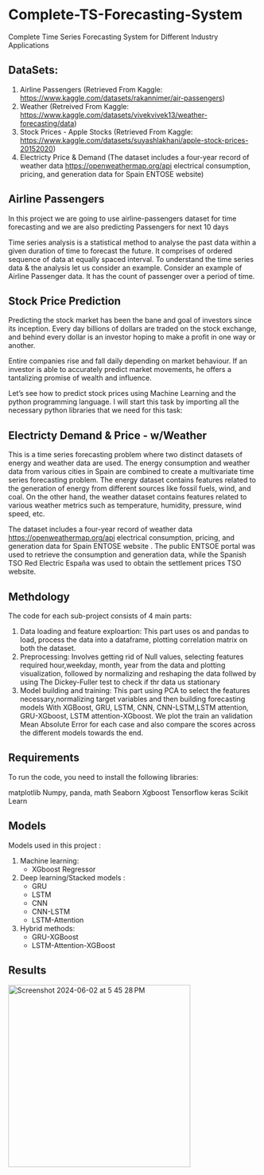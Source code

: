 # Complete-TS-Forecasting-System
Complete Time Series Forecasting System for Different Industry Applications

## DataSets: 
1. Airline Passengers (Retrieved From Kaggle: https://www.kaggle.com/datasets/rakannimer/air-passengers)
2. Weather (Retreived From Kaggle: https://www.kaggle.com/datasets/vivekvivek13/weather-forecasting/data)
3. Stock Prices - Apple Stocks (Retrieved From Kaggle: https://www.kaggle.com/datasets/suyashlakhani/apple-stock-prices-20152020)
4. Electricty Price & Demand (The dataset includes a four-year record of weather data https://openweathermap.org/api electrical consumption, pricing, and generation data for Spain ENTOSE website)

## Airline Passengers 
In this project we are going to use airline-passengers dataset for time forecasting and we are also predicting Passengers for next 10 days

Time series analysis is a statistical method to analyse the past data within a given duration of time to forecast the future. It comprises of ordered sequence of data at equally spaced interval. To understand the time series data & the analysis let us consider an example. Consider an example of Airline Passenger data. It has the count of passenger over a period of time.

## Stock Price Prediction
Predicting the stock market has been the bane and goal of investors since its inception. Every day billions of dollars are traded on the stock exchange, and behind every dollar is an investor hoping to make a profit in one way or another.

Entire companies rise and fall daily depending on market behaviour. If an investor is able to accurately predict market movements, he offers a tantalizing promise of wealth and influence.

Let’s see how to predict stock prices using Machine Learning and the python programming language. I will start this task by importing all the necessary python libraries that we need for this task:

## Electricty Demand & Price - w/Weather
This is a time series forecasting problem where two distinct datasets of energy and weather data are used. The energy consumption and weather data from various cities in Spain are combined to create a multivariate time series forecasting problem. The energy dataset contains features related to the generation of energy from different sources like fossil fuels, wind, and coal. On the other hand, the weather dataset contains features related to various weather metrics such as temperature, humidity, pressure, wind speed, etc.

The dataset includes a four-year record of weather data https://openweathermap.org/api electrical consumption, pricing, and generation data for Spain ENTOSE website . The public ENTSOE portal was used to retrieve the consumption and generation data, while the Spanish TSO Red Electric España was used to obtain the settlement prices TSO website.

## Methdology
The code for each sub-project consists of 4 main parts:

1. Data loading and feature exploartion: This part uses os and pandas to load, process the data into a dataframe, plotting correlation matrix on both the dataset.
2. Preprocessing: Involves getting rid of Null values, selecting features required hour,weekday, month, year from the data and plotting visualization, followed by normalizing and reshaping the data follwed by using The Dickey-Fuller test to check if thr data us stationary
3. Model building and training: This part using PCA to select the features necessary,normalizing target variables and then building forecasting models With XGBoost, GRU, LSTM, CNN, CNN-LSTM,LSTM attention, GRU-XGboost, LSTM attention-XGboost.
We plot the train an validation Mean Absolute Error for each case and also compare the scores across the different models towards the end.

## Requirements
To run the code, you need to install the following libraries:

matplotlib
Numpy, panda, math
Seaborn
Xgboost
Tensorflow
keras
Scikit Learn

## Models
Models used in this project :
1. Machine learning:
      - XGboost Regressor
3. Deep learning/Stacked models :
      - GRU
      - LSTM
      - CNN
      - CNN-LSTM
      - LSTM-Attention
5. Hybrid methods:
      - GRU-XGBoost
      - LSTM-Attention-XGBoost


## Results
<img width="366" alt="Screenshot 2024-06-02 at 5 45 28 PM" src="https://github.com/hbsedki/Complete-TS-Forecasting-System/assets/150509637/0afbf580-6169-42ba-b04a-c701f3fe9050">

